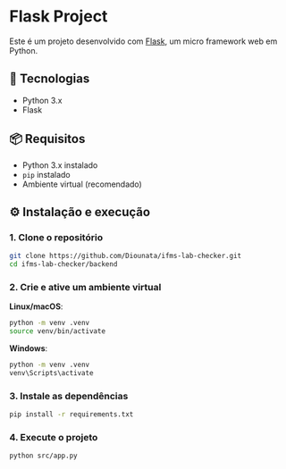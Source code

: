
# Flask Project

Este é um projeto desenvolvido com [Flask](https://flask.palletsprojects.com/), um micro framework web em Python.

## 🚀 Tecnologias

- Python 3.x
- Flask

## 📦 Requisitos

- Python 3.x instalado
- `pip` instalado
- Ambiente virtual (recomendado)

## ⚙️ Instalação e execução

### 1. Clone o repositório

```bash
git clone https://github.com/Diounata/ifms-lab-checker.git
cd ifms-lab-checker/backend
```

### 2. Crie e ative um ambiente virtual

**Linux/macOS**:

```bash
python -m venv .venv
source venv/bin/activate
```

**Windows**:

```bash
python -m venv .venv
venv\Scripts\activate
```

### 3. Instale as dependências

```bash
pip install -r requirements.txt
```

### 4. Execute o projeto

```bash
python src/app.py
```
